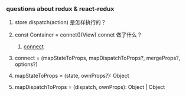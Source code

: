 ### questions about redux & react-redux

1. store.dispatch(action) 是怎样执行的？

2. const Container = connet()(View) connet 做了什么？
    1. [connect](https://react-redux.js.org/api/connect)

3. connect = (mapStateToProps, mapDispatchToProps?, mergeProps?, options?)

4. mapStateToProps = (state, ownProps?): Object

5. mapDispatchToProps = (dispatch, ownProps): Object | Object
